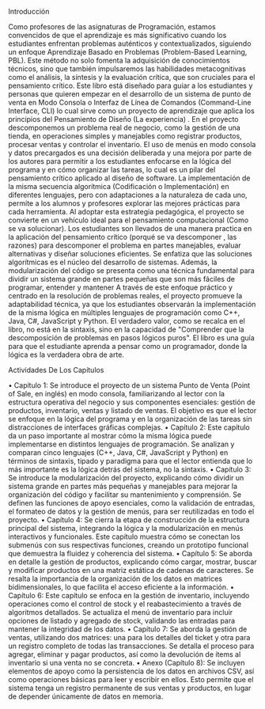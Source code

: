 Introducción 

Como profesores de las asignaturas de Programación, estamos convencidos de que el aprendizaje es más significativo cuando los estudiantes enfrentan problemas auténticos y contextualizados, siguiendo un enfoque Aprendizaje Basado en Problemas (Problem-Based Learning, PBL). Este método no solo fomenta la adquisición de conocimientos técnicos, sino que también impulsaremos las habilidades metacognitivas como el análisis, la síntesis y la evaluación crítica, que son cruciales para el pensamiento crítico.
Este libro está diseñado para guiar a los estudiantes y personas que quieren empezar en el desarrollo de un sistema de punto de venta en Modo Consola o  Interfaz de Línea de Comandos (Command-Line Interface, CLI) lo cual sirve como un proyecto de aprendizaje que aplica los principios del Pensamiento de Diseño (La experiencia) . En el proyecto descomponemos un problema real de negocio, como la gestión de una tienda, en operaciones simples y manejables como registrar productos, procesar ventas y controlar el inventario. El uso de menús en modo consola y datos precargados es una decisión deliberada y una mejora por parte de los autores para permitir a los estudiantes enfocarse en la lógica del programa y en cómo organizar las tareas, lo cual es un pilar del pensamiento crítico aplicado al diseño de software. La implementación de la misma secuencia algorítmica (Codificación o Implementación) en diferentes lenguajes, pero con adaptaciones a la naturaleza de cada uno, permite a los alumnos y profesores explorar las mejores prácticas para cada herramienta.
Al adoptar esta estrategia pedagógica, el proyecto se convierte en un vehículo ideal para el pensamiento computacional (Como se va solucionar). Los estudiantes son llevados de una manera practica en la aplicación del pensamiento crítico (porqué se va descomponer , las razones) para descomponer el problema en partes manejables, evaluar alternativas y diseñar soluciones eficientes. Se enfatiza que las soluciones algorítmicas es el núcleo del desarrollo de sistemas. Además, la modularización del código se presenta como una técnica fundamental para dividir un sistema grande en partes pequeñas que son más fáciles de programar, entender y mantener
A través de este enfoque práctico y centrado en la resolución de problemas reales, el proyecto promueve la adaptabilidad técnica, ya que los estudiantes observarán la implementación de la misma lógica en múltiples lenguajes de programación como C++, Java, C#, JavaScript y Python. El verdadero valor, como se recalca en el libro, no está en la sintaxis, sino en la capacidad de "Comprender que la descomposición de problemas en pasos lógicos puros". El libro es una guía para que el estudiante aprenda a pensar como un programador, donde la lógica es la verdadera obra de arte.

Actividades De Los Capítulos

•	Capítulo 1: Se introduce el proyecto de un sistema Punto de Venta (Point of Sale, en inglés)  en modo consola, familiarizando al lector con la estructura operativa del negocio y sus componentes esenciales: gestión de productos, inventario, ventas y listado de ventas. El objetivo es que el lector se enfoque en la lógica del programa y en la organización de las tareas sin distracciones de interfaces gráficas complejas.
•	Capítulo 2: Este capítulo da un paso importante al mostrar cómo la misma lógica puede implementarse en distintos lenguajes de programación. Se analizan y comparan cinco lenguajes (C++, Java, C#, JavaScript y Python) en términos de sintaxis, tipado y paradigma para que el lector entienda que lo más importante es la lógica detrás del sistema, no la sintaxis.
•	Capítulo 3: Se introduce la modularización del proyecto, explicando cómo dividir un sistema grande en partes más pequeñas y manejables para mejorar la organización del código y facilitar su mantenimiento y comprensión. Se definen las funciones de apoyo esenciales, como la validación de entradas, el formateo de datos y la gestión de menús, para ser reutilizadas en todo el proyecto.
•	Capítulo 4: Se cierra la etapa de construcción de la estructura principal del sistema, integrando la lógica y la modularización en menús interactivos y funcionales. Este capítulo muestra cómo se conectan los submenús con sus respectivas funciones, creando un prototipo funcional que demuestra la fluidez y coherencia del sistema.
•	Capítulo 5: Se aborda en detalle la gestión de productos, explicando cómo cargar, mostrar, buscar y modificar productos en una matriz estática de cadenas de caracteres. Se resalta la importancia de la organización de los datos en matrices bidimensionales, lo que facilita el acceso eficiente a la información.
•	Capítulo 6: Este capítulo se enfoca en la gestión de inventario, incluyendo operaciones como el control de stock y el reabastecimiento a través de algoritmos detallados. Se actualiza el menú de inventario para incluir opciones de listado y agregado de stock, validando las entradas para mantener la integridad de los datos.
•	Capítulo 7: Se aborda la gestión de ventas, utilizando dos matrices: una para los detalles del ticket y otra para un registro completo de todas las transacciones. Se detalla el proceso para agregar, eliminar y pagar productos, así como la devolución de ítems al inventario si una venta no se concreta.
•	Anexo (Capítulo 8): Se incluyen elementos de apoyo como la persistencia de los datos en archivos CSV, así como operaciones básicas para leer y escribir en ellos. Esto permite que el sistema tenga un registro permanente de sus ventas y productos, en lugar de depender únicamente de datos en memoria.


